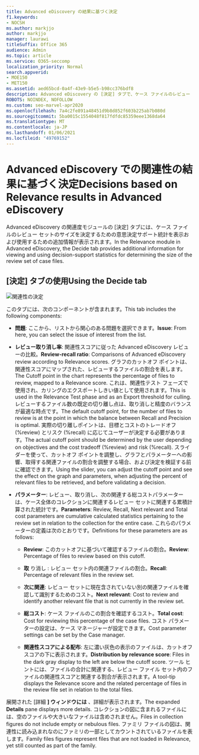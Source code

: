 ```yaml
---
title: Advanced eDiscovery の結果に基づく決定
f1.keywords:
- NOCSH
ms.author: markjjo
author: markjjo
manager: laurawi
titleSuffix: Office 365
audience: Admin
ms.topic: article
ms.service: O365-seccomp
localization_priority: Normal
search.appverid:
- MOE150
- MET150
ms.assetid: aed65bcd-0a4f-43e9-b5e5-b98cc376bdf8
description: Advanced eDiscovery の [決定] タブで、ケース ファイルのレビュー セットの正しいサイズを判断するのに役立つデータを提供する方法について説明します。
ROBOTS: NOINDEX, NOFOLLOW
ms.custom: seo-marvel-apr2020
ms.openlocfilehash: 7a4c2fe891a48451d9b8d852f603b225ab7b080d
ms.sourcegitcommit: 5ba0015c1554048f817fdfdc85359eee1368da64
ms.translationtype: MT
ms.contentlocale: ja-JP
ms.lasthandoff: 01/06/2021
ms.locfileid: "49769152"
---
```

# <a name="decisions-based-on-relevance-results-in-advanced-ediscovery"></a><span data-ttu-id="e74c7-103">Advanced eDiscovery での関連性の結果に基づく決定</span><span class="sxs-lookup"><span data-stu-id="e74c7-103">Decisions based on Relevance results in Advanced eDiscovery</span></span>
  
<span data-ttu-id="e74c7-104">Advanced eDiscovery の関連度モジュールの [決定] タブには、ケース ファイルのレビュー セットのサイズを決定するための意思決定サポート統計を表示および使用するための追加情報が表示されます。</span><span class="sxs-lookup"><span data-stu-id="e74c7-104">In the Relevance module in Advanced eDiscovery, the Decide tab provides additional information for viewing and using decision-support statistics for determining the size of the review set of case files.</span></span>
  
## <a name="using-the-decide-tab"></a><span data-ttu-id="e74c7-105">[決定] タブの使用</span><span class="sxs-lookup"><span data-stu-id="e74c7-105">Using the Decide tab</span></span>

![関連性の決定](../media/f32fed89-f3b5-404a-90c7-ea25d2eb58a9.png)
  
<span data-ttu-id="e74c7-107">このタブには、次のコンポーネントが含まれます。</span><span class="sxs-lookup"><span data-stu-id="e74c7-107">This tab includes the following components:</span></span>
  
- <span data-ttu-id="e74c7-108">**問題**: ここから、リストから関心のある問題を選択できます。</span><span class="sxs-lookup"><span data-stu-id="e74c7-108">**Issue**: From here, you can select the issue of interest from the list.</span></span>

- <span data-ttu-id="e74c7-109">**レビュー取り消し率**: 関連性スコアに従った Advanced eDiscovery レビューの比較。</span><span class="sxs-lookup"><span data-stu-id="e74c7-109">**Review-recall ratio**: Comparisons of Advanced eDiscovery review according to Relevance scores.</span></span> <span data-ttu-id="e74c7-110">グラフのカットオフ ポイントは、関連性スコアにマップされた、レビューするファイルの割合を表します。</span><span class="sxs-lookup"><span data-stu-id="e74c7-110">The Cutoff point in the chart represents the percentage of files to review, mapped to a Relevance score.</span></span> <span data-ttu-id="e74c7-111">これは、関連性テスト フェーズで使用され、カリングのエクスポートしきい値として使用されます。</span><span class="sxs-lookup"><span data-stu-id="e74c7-111">This is used in the Relevance Test phase and as an Export threshold for culling.</span></span> <span data-ttu-id="e74c7-112">レビューするファイル数の既定の切り離し点は、取り消しと精度のバランスが最適な時点です。</span><span class="sxs-lookup"><span data-stu-id="e74c7-112">The default cutoff point, for the number of files to review is at the point in which the balance between Recall and Precision is optimal.</span></span> <span data-ttu-id="e74c7-113">実際の切り離しポイントは、目標とコストのトレードオフ (%review) とリスク (%recall) に応じてユーザーが決定する必要があります。</span><span class="sxs-lookup"><span data-stu-id="e74c7-113">The actual cutoff point should be determined by the user depending on objectives and the cost tradeoff (%review) and risk (%recall).</span></span> <span data-ttu-id="e74c7-114">スライダーを使って、カットオフ ポイントを調整し、グラフとパラメーターへの影響、取得する関連ファイルの割合を調整する場合、および決定を検証する前に確認できます。</span><span class="sxs-lookup"><span data-stu-id="e74c7-114">Using the slider, you can adjust the cutoff point and see the effect on the graph and parameters, when adjusting the percent of relevant files to be retrieved, and before validating a decision.</span></span>

- <span data-ttu-id="e74c7-115">**パラメーター**: レビュー、取り消し、次の関連する総コストパラメーターは、ケース全体のコレクションに関連するレビュー セットに関連する累積計算された統計です。</span><span class="sxs-lookup"><span data-stu-id="e74c7-115">**Parameters**: Review, Recall, Next relevant and Total cost parameters are cumulative calculated statistics pertaining to the review set in relation to the collection for the entire case.</span></span> <span data-ttu-id="e74c7-116">これらのパラメーターの定義は次のとおりです。</span><span class="sxs-lookup"><span data-stu-id="e74c7-116">Definitions for these parameters are as follows:</span></span>

  - <span data-ttu-id="e74c7-117">**Review**: このカットオフに基づいて確認するファイルの割合。</span><span class="sxs-lookup"><span data-stu-id="e74c7-117">**Review**: Percentage of files to review based on this cutoff.</span></span>

  - <span data-ttu-id="e74c7-118">**取** り消し : レビュー セット内の関連ファイルの割合。</span><span class="sxs-lookup"><span data-stu-id="e74c7-118">**Recall**: Percentage of relevant files in the review set.</span></span>

  - <span data-ttu-id="e74c7-119">**次に関連**: レビュー セットに現在含されていない別の関連ファイルを確認して識別するためのコスト。</span><span class="sxs-lookup"><span data-stu-id="e74c7-119">**Next relevant**: Cost to review and identify another relevant file that is not currently in the review set.</span></span>

  - <span data-ttu-id="e74c7-120">**総コスト**: ケース ファイルのこの割合を確認するコスト。</span><span class="sxs-lookup"><span data-stu-id="e74c7-120">**Total cost**: Cost for reviewing this percentage of the case files.</span></span> <span data-ttu-id="e74c7-121">コスト パラメーターの設定は、ケース マネージャーが設定できます。</span><span class="sxs-lookup"><span data-stu-id="e74c7-121">Cost parameter settings can be set by the Case manager.</span></span>

  - <span data-ttu-id="e74c7-122">**関連性スコアによる配布**: 左に濃い灰色の表示のファイルは、カットオフ スコアの下に表示されます。</span><span class="sxs-lookup"><span data-stu-id="e74c7-122">**Distribution by relevance score**: Files in the dark gray display to the left are below the cutoff score.</span></span> <span data-ttu-id="e74c7-123">ツール ヒントには、ファイルの合計に関連する、レビュー ファイル セット内のファイルの関連性スコアと関連する割合が表示されます。</span><span class="sxs-lookup"><span data-stu-id="e74c7-123">A tool-tip displays the Relevance score and the related percentage of files in the review file set in relation to the total files.</span></span>

<span data-ttu-id="e74c7-124">展開された [詳細 **] ウィンドウには** 、詳細が表示されます。</span><span class="sxs-lookup"><span data-stu-id="e74c7-124">The expanded **Details** pane displays more details.</span></span> <span data-ttu-id="e74c7-125">コレクションの図に含まれるファイルには、空のファイルや大きいなファイルは含めされません。</span><span class="sxs-lookup"><span data-stu-id="e74c7-125">Files in collection figures do not include empty or nebulous files.</span></span> <span data-ttu-id="e74c7-126">ファミリ ファイルの図は、関連性に読み込まれなのにファミリの一部としてカウントされているファイルを表します。</span><span class="sxs-lookup"><span data-stu-id="e74c7-126">Family files figures represent files that are not loaded in Relevance, yet still counted as part of the family.</span></span>
